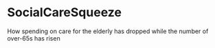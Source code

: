 # SocialCareSqueeze
How spending on care for the elderly has dropped while the number of over-65s has risen
